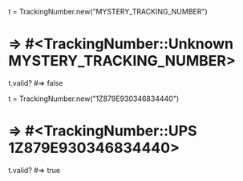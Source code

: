 t = TrackingNumber.new("MYSTERY_TRACKING_NUMBER")
# => #<TrackingNumber::Unknown MYSTERY_TRACKING_NUMBER>
t.valid? #=> false

t = TrackingNumber.new("1Z879E930346834440")
# => #<TrackingNumber::UPS 1Z879E930346834440>
t.valid? #=> true
